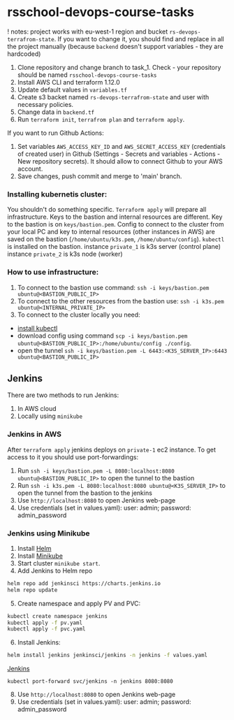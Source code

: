 # rsschool-devops-course-tasks

! notes: project works with eu-west-1 region and bucket `rs-devops-terrafrom-state`. If you want to change it, you should find and replace in all the project manually (because `backend` doesn't support variables - they are hardcoded)

1. Clone repository and change branch to task_1. Check - your repository should be named `rsschool-devops-course-tasks`
2. Install AWS CLI and terraform 1.12.0
3. Update default values in `variables.tf`
4. Create s3 backet named `rs-devops-terrafrom-state` and user with necessary policies.
5. Change data in `backend.tf`
6. Run `terraform init`, `terrafrom plan` and `terraform apply`.

If you want to run Github Actions:

1. Set variables `AWS_ACCESS_KEY_ID` and `AWS_SECRET_ACCESS_KEY` (credentials of created user) in Github (Settings - Secrets and variables - Actions - New repository secrets). It should allow to connect Github to your AWS account.
2. Save changes, push commit and merge to 'main' branch.

### Installing kubernetis cluster:

You shouldn't do something specific. `Terraform apply` will prepare all infrastructure.
Keys to the bastion and internal resources are different. Key to the bastion is on `keys/bastion.pem`.
Config to connect to the cluster from your local PC and key to internal resources (other instances in AWS) are saved on the bastion (`/home/ubuntu/k3s.pem`, `/home/ubuntu/config`).
`kubectl` is installed on the bastion.
instance `private_1` is k3s server (control plane)
instance `private_2` is k3s node (worker)

### How to use infrastructure:

1. To connect to the bastion use command:
   `ssh -i keys/bastion.pem ubuntu@<BASTION_PUBLIC_IP>`
2. To connect to the other resources from the bastion use:
   `ssh -i k3s.pem ubuntu@<INTERNAL_PRIVATE_IP>`
3. To connect to the cluster locally you need:

- [install kubectl](https://kubernetes.io/docs/tasks/tools/)
- download config using command `scp -i keys/bastion.pem ubuntu@<BASTION_PUBLIC_IP>:/home/ubuntu/config ./config`.
- open the tunnel `ssh -i keys/bastion.pem -L 6443:<K3S_SERVER_IP>:6443 ubuntu@<BASTION_PUBLIC_IP>`

## Jenkins

There are two methods to run Jenkins:

1. In AWS cloud
2. Locally using `minikube`

### Jenkins in AWS

After `terraform apply` jenkins deploys on `private-1` ec2 instance. To get access to it you should use port-forwardings:

1. Run `ssh -i keys/bastion.pem -L 8080:localhost:8080 ubuntu@<BASTION_PUBLIC_IP>` to open the tunnel to the bastion
2. Run `ssh -i k3s.pem -L 8080:localhost:8080 ubuntu@<K3S_SERVER_IP>` to open the tunnel from the bastion to the jenkins
3. Use `http://localhost:8080` to open Jenkins web-page
4. Use credentials (set in values.yaml):
   user: admin;
   password: admin_password

### Jenkins using Minikube

1. Install [Helm](https://helm.sh/docs/intro/install/)
2. Install [Minikube](https://minikube.sigs.k8s.io/docs/start/?arch=%2Fwindows%2Fx86-64%2Fstable%2F.exe+download)
3. Start cluster `minikube start`.
4. Add Jenkins to Helm repo

```bash
helm repo add jenkinsci https://charts.jenkins.io
helm repo update
```

5. Create namespace and apply PV and PVC:

```bash
kubectl create namespace jenkins
kubectl apply -f pv.yaml
kubectl apply -f pvc.yaml
```

6. Install Jenkins:

```bash
helm install jenkins jenkinsci/jenkins -n jenkins -f values.yaml
```

[Jenkins](https://www.jenkins.io/doc/book/installing/kubernetes/#install-jenkins-with-helm-v3)

```
kubectl port-forward svc/jenkins -n jenkins 8080:8080
```

8. Use `http://localhost:8080` to open Jenkins web-page
9. Use credentials (set in values.yaml):
   user: admin;
   password: admin_password
